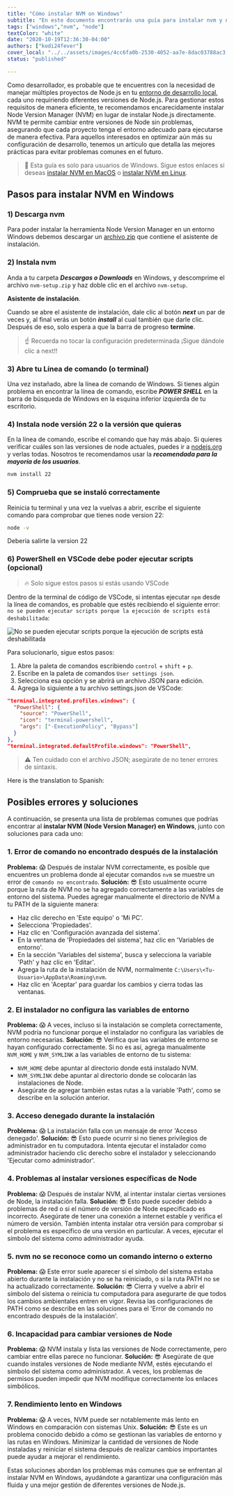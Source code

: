 ```yaml
---
title: "Cómo instalar NVM on Windows"
subtitle: "En este documento encontrarás una guía para instalar nvm y node.js en Windows"
tags: ["windows","nvm", "node"]
textColor: "white"
date: "2020-10-19T12:36:30-04:00"
authors: ["kodi24fever"]
cover_local: "../../assets/images/4cc6fa0b-2530-4052-aa7e-8dac03788ac3.png"
status: "published"

---
```


Como desarrollador, es probable que te encuentres con la necesidad de manejar múltiples proyectos de Node.js en tu [entorno de desarrollo local](https://4geeks.com/es/lesson/que-es-un-entorno-en-la-programacion), cada uno requiriendo diferentes versiones de Node.js. Para gestionar estos requisitos de manera eficiente, te recomendamos encarecidamente instalar Node Version Manager (NVM) en lugar de instalar Node.js directamente. NVM te permite cambiar entre versiones de Node sin problemas, asegurando que cada proyecto tenga el entorno adecuado para ejecutarse de manera efectiva. Para aquellos interesados en optimizar aún más su configuración de desarrollo, tenemos un artículo que detalla las mejores prácticas para evitar problemas comunes en el futuro.

> 📝 Esta guía es solo para usuarios de Windows. Sigue estos enlaces si deseas [instalar NVM en MacOS](https://4geeks.com/how-to/install-node-nvm-mac-osx) o [instalar NVM en Linux](https://4geeks.com/how-to/install-nvm-linux).
  
## Pasos para instalar NVM en Windows

### 1) Descarga nvm
Para poder instalar la herramienta Node Version Manager en un entorno Windows debemos descargar un [archivo zip](https://github.com/coreybutler/nvm-windows/releases/download/1.1.12/nvm-setup.zip?raw=true) que contiene el asistente de instalación.  

### 2) Instala nvm
Anda a tu carpeta ***Descargas o Downloads*** en Windows, y descomprime el archivo ```nvm-setup.zip``` y haz doble clic en el archivo ```nvm-setup```.  

**Asistente de instalación**.  

Cuando se abre el asistente de instalación, dale clic al botón ***next*** un par de veces y, al final verás un botón ***install*** al cual también que darle clic. Después de eso, solo espera a que la barra de progreso **termine**.  

> :point_up: Recuerda no tocar la configuración predeterminada ¡Sigue dándole clic a next!!

### 3) Abre tu Línea de comando (o terminal)

Una vez instañado, abre la línea de comando de Windows. Si tienes algún problema en encontrar la línea de comando, escribe ***POWER SHELL*** en la barra de búsqueda de Windows en la esquina inferior izquierda de tu escritorio.  

### 4) Instala node versión 22 o la versión que quieras

En la línea de comando, escribe el comando que hay más abajo. Si quieres verificar cuáles son las versiones de node actuales, puedes ir a [nodejs.org](https://nodejs.org/es/) y verlas todas. Nosotros te recomendamos usar la ***recomendada para la mayoría de los usuarios***.  

```bash
nvm install 22
```

### 5) Comprueba que se instaló correctamente

Reinicia tu terminal y una vez la vuelvas a abrir, escribe el siguiente comando para comprobar que tienes node version 22:

```bash
node -v
```

Deberia salirte la version 22

### 6) PowerShell en VSCode debe poder ejecutar scripts (opcional)

> 🔥 Solo sigue estos pasos si estás usando VSCode

Dentro de la terminal de código de VSCode, si intentas ejecutar `npm` desde la línea de comandos, es probable que estés recibiendo el siguiente error: `no se pueden ejecutar scripts porque la ejecución de scripts está deshabilitada`:

![No se pueden ejecutar scripts porque la ejecución de scripts está deshabilitada](https://github.com/breatheco-de/content/blob/master/src/assets/assets/assets/disabled-error-message.jpg?raw=true)

Para solucionarlo, sigue estos pasos:

1. Abre la paleta de comandos escribiendo `control` + `shift` + `p`.
2. Escribe en la paleta de comandos `User settings json`.
3. Selecciona esa opción y se abrirá un archivo JSON para edición.
4. Agrega lo siguiente a tu archivo settings.json de VSCode:
   
```json
"terminal.integrated.profiles.windows": {
  "PowerShell": {
    "source": "PowerShell",
    "icon": "terminal-powershell",
    "args": ["-ExecutionPolicy", "Bypass"]
  }
},
"terminal.integrated.defaultProfile.windows": "PowerShell",
```

> ⚠️ Ten cuidado con el archivo JSON; asegúrate de no tener errores de sintaxis.

Here is the translation to Spanish:

## Posibles errores y soluciones

A continuación, se presenta una lista de problemas comunes que podrías encontrar al **instalar NVM (Node Version Manager) en Windows**, junto con soluciones para cada uno:

### 1. **Error de comando no encontrado después de la instalación**

**Problema:** 😱 Después de instalar NVM correctamente, es posible que encuentres un problema donde al ejecutar comandos `nvm` se muestre un error de `comando no encontrado`.
**Solución:** 😎 Esto usualmente ocurre porque la ruta de NVM no se ha agregado correctamente a las variables de entorno del sistema. Puedes agregar manualmente el directorio de NVM a tu PATH de la siguiente manera:
   - Haz clic derecho en 'Este equipo' o 'Mi PC'.
   - Selecciona 'Propiedades'.
   - Haz clic en 'Configuración avanzada del sistema'.
   - En la ventana de 'Propiedades del sistema', haz clic en 'Variables de entorno'.
   - En la sección 'Variables del sistema', busca y selecciona la variable 'Path' y haz clic en 'Editar'.
   - Agrega la ruta de la instalación de NVM, normalmente `C:\Users\<Tu-Usuario>\AppData\Roaming\nvm`.
   - Haz clic en 'Aceptar' para guardar los cambios y cierra todas las ventanas.

### 2. **El instalador no configura las variables de entorno**

**Problema:** 😱 A veces, incluso si la instalación se completa correctamente, NVM podría no funcionar porque el instalador no configura las variables de entorno necesarias.
**Solución:** 😎 Verifica que las variables de entorno se hayan configurado correctamente. Si no es así, agrega manualmente `NVM_HOME` y `NVM_SYMLINK` a las variables de entorno de tu sistema:
   - `NVM_HOME` debe apuntar al directorio donde está instalado NVM.
   - `NVM_SYMLINK` debe apuntar al directorio donde se colocarán las instalaciones de Node.
   - Asegúrate de agregar también estas rutas a la variable 'Path', como se describe en la solución anterior.

### 3. **Acceso denegado durante la instalación**

**Problema:** 😱 La instalación falla con un mensaje de error 'Acceso denegado'.
**Solución:** 😎 Esto puede ocurrir si no tienes privilegios de administrador en tu computadora. Intenta ejecutar el instalador como administrador haciendo clic derecho sobre el instalador y seleccionando 'Ejecutar como administrador'.

### 4. **Problemas al instalar versiones específicas de Node**

**Problema:** 😱 Después de instalar NVM, al intentar instalar ciertas versiones de Node, la instalación falla.
**Solución:** 😎 Esto puede suceder debido a problemas de red o si el número de versión de Node especificado es incorrecto. Asegúrate de tener una conexión a internet estable y verifica el número de versión. También intenta instalar otra versión para comprobar si el problema es específico de una versión en particular. A veces, ejecutar el símbolo del sistema como administrador ayuda.

### 5. **nvm no se reconoce como un comando interno o externo**

**Problema:** 😱 Este error suele aparecer si el símbolo del sistema estaba abierto durante la instalación y no se ha reiniciado, o si la ruta PATH no se ha actualizado correctamente.
**Solución:** 😎 Cierra y vuelve a abrir el símbolo del sistema o reinicia tu computadora para asegurarte de que todos los cambios ambientales entren en vigor. Revisa las configuraciones de PATH como se describe en las soluciones para el 'Error de comando no encontrado después de la instalación'.

### 6. **Incapacidad para cambiar versiones de Node**

**Problema:** 😱 NVM instala y lista las versiones de Node correctamente, pero cambiar entre ellas parece no funcionar.
**Solución:** 😎 Asegúrate de que cuando instales versiones de Node mediante NVM, estés ejecutando el símbolo del sistema como administrador. A veces, los problemas de permisos pueden impedir que NVM modifique correctamente los enlaces simbólicos.

### 7. **Rendimiento lento en Windows**

**Problema:** 😱 A veces, NVM puede ser notablemente más lento en Windows en comparación con sistemas Unix.
**Solución:** 😎 Este es un problema conocido debido a cómo se gestionan las variables de entorno y las rutas en Windows. Minimizar la cantidad de versiones de Node instaladas y reiniciar el sistema después de realizar cambios importantes puede ayudar a mejorar el rendimiento.

Estas soluciones abordan los problemas más comunes que se enfrentan al instalar NVM en Windows, ayudándote a garantizar una configuración más fluida y una mejor gestión de diferentes versiones de Node.js.
